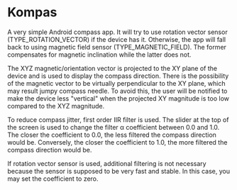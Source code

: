 # Kompas

A very simple Android compass app. It will try to use rotation vector sensor
(TYPE_ROTATION_VECTOR) if the device has it. Otherwise, the app will fall
back to using magnetic field sensor (TYPE_MAGNETIC_FIELD). The former
compensates for magnetic inclination while the latter does not.

The XYZ magnetic/orientation vector is projected to the XY plane
of the device and is used to display the compass direction. There is the
possibility of the magnetic vector to be virtually perpendicular
to the XY plane, which may result jumpy compass needle. To avoid this,
the user will be notified to make the device less "vertical" when the
projected XY magnitude is too low compared to the XYZ magnitude.

To reduce compass jitter, first order IIR filter is used. The slider at the
top of the screen is used to change the filter &alpha; coefficient between
0.0 and 1.0. The closer the coefficient to 0.0, the less filtered the
compass direction would be. Conversely, the closer the coefficient to 1.0,
the more filtered the compass direction would be.

If rotation vector sensor is used, additional filtering is not necessary
because the sensor is supposed to be very fast and stable. In this case,
you may set the coefficient to zero.